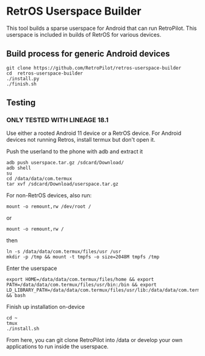 # RetrOS Userspace Builder
This tool builds a sparse userspace for Android that can run RetroPilot. This userspace is included in builds of RetrOS for various devices.

## Build process for generic Android devices
```
git clone https://github.com/RetroPilot/retros-userspace-builder
cd  retros-userspace-builder
./install.py
./finish.sh
```
## Testing
### **ONLY TESTED WITH LINEAGE 18.1**

Use either a rooted Android 11 device or a RetrOS device. For Android devices not running Retros, install termux but don't open it.

Push the userland to the phone with adb and extract it
```
adb push userspace.tar.gz /sdcard/Download/
adb shell
su
cd /data/data/com.termux
tar xvf /sdcard/Download/userspace.tar.gz
```

For non-RetrOS devices, also run:

```
mount -o remount,rw /dev/root /
```
or
```
mount -o remount,rw /
```
then
```
ln -s /data/data/com.termux/files/usr /usr
mkdir -p /tmp && mount -t tmpfs -o size=2048M tmpfs /tmp
```
Enter the userspace
```
export HOME=/data/data/com.termux/files/home && export PATH=/data/data/com.termux/files/usr/bin:/bin && export LD_LIBRARY_PATH=/data/data/com.termux/files/usr/lib:/data/data/com.termux/files/usr/local/lib64 && bash
```
Finish up installation on-device
```
cd ~
tmux
./install.sh
```
From here, you can git clone RetroPilot into /data or develop your own applications to run inside the userspace.